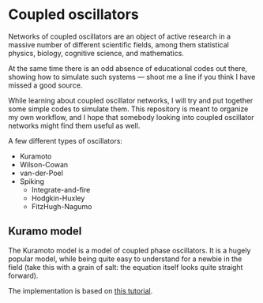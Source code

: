 Coupled oscillators
===================

Networks of coupled oscillators are an object of active research in a massive
number of different scientific fields, among them statistical physics, biology,
cognitive science, and mathematics.

At the same time there is an odd absence of educational codes out there,
showing how to simulate such systems — shoot me a line if you think I have
missed a good source.

While learning about coupled oscillator networks, I will try and put together
some simple codes to simulate them. This repository is meant to organize my own
workflow, and I hope that somebody looking into coupled oscillator networks
might find them useful as well.

A few different types of oscillators:
* Kuramoto
* Wilson-Cowan
* van-der-Poel
* Spiking
  * Integrate-and-fire
  * Hodgkin-Huxley
  * FitzHugh-Nagumo


Kuramo model
------------

The Kuramoto model is a model of coupled phase oscillators. It is a hugely
popular model, while being quite easy to understand for a newbie in the field
(take this with a grain of salt: the equation itself looks quite straight
forward).

The implementation is based on [this tutorial](http://tutorials.siam.org/dsweb/cotutorial/).

